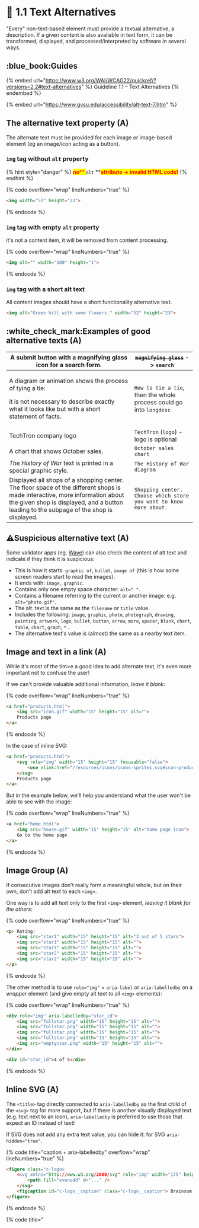 # 🔡 1.1 Text Alternatives

"Every" non-text-based element must provide a textual alternative, a description. If a given content is also available in text form, it can be transformed, displayed, and processed/interpreted by software in several ways.

## :blue\_book:Guides

{% embed url="https://www.w3.org/WAI/WCAG22/quickref/?versions=2.2#text-alternatives" %}
Guideline 1.1 – Text Alternatives
{% endembed %}

{% embed url="https://www.gvsu.edu/accessibility/alt-text-7.htm" %}

## **The alternative text property (A)**

The alternate text must be provided for each image or image-based element (eg an image/icon acting as a button).

### `img` tag without `alt` property

{% hint style="danger" %}
<mark style="color:red;">**no**</mark><mark style="color:red;">** **</mark><mark style="color:red;">**`alt`**</mark><mark style="color:red;">** **</mark><mark style="color:red;">**attribute -> invalid HTML code!**</mark>
{% endhint %}

{% code overflow="wrap" lineNumbers="true" %}
```html
<img width="52" height="23">
```
{% endcode %}

### `img` tag with empty `alt` property

it's not a content item, it will be removed from content processing.

{% code overflow="wrap" lineNumbers="true" %}
```html
<img alt="" width="100" height="1">
```
{% endcode %}

### `img` tag with a short alt text

All content images should have a short functionality alternative text.

```html
<img alt="Green hill with some flowers." width="52" height="23">
```

## :white\_check\_mark:Examples of good alternative texts (A)

| A submit button with a magnifying glass icon for a search form.                                                                                                                                                         | ~~`magnifying glass`~~ -> `search`                                  |
| ----------------------------------------------------------------------------------------------------------------------------------------------------------------------------------------------------------------------- | ------------------------------------------------------------------- |
| <p></p><p>A diagram or animation shows the process of tying a tie:</p><p>it is not necessary to describe exactly what it looks like but with a short statement of facts.</p>                                            | `How to tie a tie`, then the whole process could go into `longdesc` |
| TechTron company logo                                                                                                                                                                                                   | `TechTron` (`logo`) - logo is optional                              |
| A chart that shows October sales.                                                                                                                                                                                       | `October sales chart`                                               |
| _The History of War_ text is printed in a special graphic style.                                                                                                                                                        | `The History of War diagram`                                        |
| Displayed all shops of a shopping center. The floor space of the different shops is made interactive, more information about the given shop is displayed, and a button leading to the subpage of the shop is displayed. | `Shopping center. Choose which store you want to know more about.`  |

## :warning:Suspicious alternative text (A)

Some validator apps (eg. [Wave](https://wave.webaim.org)) can also check the content of alt text and indicate if they think it is suspicious:

* This is how it starts: `graphic of`, `bullet`, `image of` (this is how some screen readers start to read the images).
* It ends with: `image,` `graphic`.
* Contains only one empty space character: `alt=" "`.
* Contains a filename referring to the current or another image: e.g. `alt="photo.gif"`.
* The alt. text is the same as the `filename` or `title` value.
* Includes the following: `image`, `graphic`, `photo`, `photograph`, `drawing`, `painting`, `artwork`, `logo`, `bullet`, `button`, `arrow`, `more`, `spacer`, `blank`, `chart`, `table`, `chart`, `graph`, `*` .
* The alternative text's value is (almost) the same as a nearby text item.

## Image and text in a link (A)

While it's most of the tim>e a good idea to add alternate text, it's even more important not to confuse the user!

If we can't provide valuable additional information, _leave it blank_:

{% code overflow="wrap" lineNumbers="true" %}
```html
<a href="products.html">
    <img src="icon.gif" width="15" height="15" alt="">
    Products page
</a>
```
{% endcode %}

In the case of inline SVG:

```html
<a href="products.html">
    <svg role="img" width="15" height="15" focusable="false">
        <use xlink:href="/resources/icons/icons-sprites.svg#icon-product"> </use>
    </svg>
    Products page
</a>
```

But in the example below, we'll help you understand what the user won't be able to see with the image:

{% code overflow="wrap" lineNumbers="true" %}
```html
<a href="home.html">
    <img src="house.gif" width="15" height="15" alt="home page icon">
    Go to the home page
</a>
```
{% endcode %}

## Image Group (A)

If consecutive images don't really form a meaningful whole, but on their own, don't add alt text to each `<img>`.

One way is to add alt text only to the first `<img>` element, _leaving it blank for the others_:

{% code overflow="wrap" lineNumbers="true" %}
```html
<p> Rating:
    <img src="star1" width="15" height="15" alt="3 out of 5 stars">
    <img src="star1" width="15" height="15" alt="">
    <img src="star1" width="15" height="15" alt="">
    <img src="star2" width="15" height="15" alt="">
    <img src="star2" width="15" height="15" alt="">
</p>
```
{% endcode %}

The other method is to use `role="img"` + `aria-label` or `aria-labelledby` on a _wrapper_ element (and give empty alt text to all `<img>` elements):

{% code overflow="wrap" lineNumbers="true" %}
```html
<div role="img" aria-labelledby="star_id">
    <img src="fullstar.png" width="15" height="15" alt="">
    <img src="fullstar.png" width="15" height="15" alt="">
    <img src="fullstar.png" width="15" height="15" alt="">
    <img src="fullstar.png" width="15" height="15" alt="">
    <img src="emptystar.png" width="15" height="15" alt="">
</div>

<div id="star_id">4 of 5</div>
```
{% endcode %}

## Inline SVG (A)&#x20;

The `<title>` tag directly connected to `aria-labelledby` as the first child of the `<svg>` tag for more support, but if there is another visually displayed text (e.g. text next to an icon), `aria-labelledby` is preferred to use those that expect an ID instead of text!

If SVG does not add any extra text value, you can hide it: for SVG `aria-hidden="true"`.

{% code title="caption + aria-labelledby" overflow="wrap" lineNumbers="true" %}
```html
<figure class="c-logo>
    <svg xmlns="http://www.w3.org/2000/svg" role="img" width="175" height="31" viewBox="0 0 175 31" aria-labelledby="c-logo__caption" >
        <path fill="ovenodd" d="..." />
    </svg>
    <figcaption id="c-logo__caption" class="c-logo__caption"> Brainsum logo</figcaption>
</figure>
```
{% endcode %}

{% code title="<title> property" overflow="wrap" lineNumbers="true" %}
```html
<svg role="img" width="15" height="15" aria-labelledby="icon-redirect-69" class="c-icon c-button__icon">
    <title id="icon-redirect-69">The link will open in a new tab/window!</title>
    <use xlink:href="/resources/icons/icons-sprites.svg#icon-redirect"> </use>
</svg>
```
{% endcode %}

### :blue\_book:Guides

{% embed url="https://developer.mozilla.org/en-US/docs/Web/SVG/Element/title" %}
`<title>` element
{% endembed %}

{% embed url="https://developer.mozilla.org/en-US/docs/Web/Accessibility/ARIA/Attributes/aria-labelledby" %}
`aria-labelledby` property
{% endembed %}

{% embed url="https://css-tricks.com/accessible-svgs/" %}
More examples for SVG alt texts
{% endembed %}

## Longdesc (A)

The `longdesc` attribute could contain a link to a longer description.

W3C recommends but MDN marked it as deprecated.

Write only short, concise text in alt. text, if you need a longer description, `longdesc` was invented for this, in which we can place a link. ([Firefox](https://www.mozilla.org/firefox), [JAWS](https://www.freedomscientific.com/products/software/jaws/), [NVDA](https://www.nvaccess.org) partially supported)

{% code title="Point to a separate page" overflow="wrap" lineNumbers="true" %}
```html
<p>
    <img src="chart.gif" width="360" height="240" alt="a complex chart" longdesc="chartdesc.html">
</p>
```
{% endcode %}

{% code title="On the same page" overflow="wrap" lineNumbers="true" %}
```html
<img longdesc="thispage.html#desc" width="360" height="240" alt="Line graph of the number of subscribers" src="http://www.company/images/graph.png">

<div id="desc">
    <h3>Long Description: Line graph of the number of subscribers</h3>
    <p>Long description ends.</p>
<div>
```
{% endcode %}

### :blue\_book:Guides

{% embed url="https://developer.mozilla.org/en-US/docs/Web/API/HTMLImageElement/longDesc" %}
`longdesc` property
{% endembed %}

## Filename

SEO assisted technologies

## Aria-describedby

The `aria-describedby` property could contain an ID of the element with a longer description (can only contain an element containing a string)

{% hint style="info" %}
**Note:** The `aria-describedby` attributed is not designed to reference descriptions on an external resource (like [longdesc](1.1-text-alternatives.md#longdesc)). As its value is one or a space-separated list of more than one `id`, it must reference elements in the same DOM document.
{% endhint %}

{% code overflow="wrap" lineNumbers="true" %}
```html
<img src="products-toys-truck.jpg" width="500" height="300" alt="trash" aria-describedby="product-image-desc">

<p id="product-image-desc">A plastic truck toy width driver, rotatable wheels, and movable crane.</p>
```
{% endcode %}

### :blue\_book:Guides

{% embed url="https://developer.mozilla.org/en-US/docs/Web/Accessibility/ARIA/Attributes/aria-describedby" %}
aria-describedby property
{% endembed %}

## Aria-details

It's like the see also-relation, the related item IDs can be specified

not for further description but for additional information (e.g. related image)

{% hint style="info" %}
**Note:** `aria-details` has no impact on the accessible description.

Unlike `aria-describedby`, elements referenced by `aria-details` are not used in accessible descriptions and are not turned into a plain string when presented to assistive technology users.&#x20;

The elements that are referenced by `aria-details` should be visible to all users. `aria-details` informs users that otherwise might not be able to scan a screen and discern quickly that the explanatory content is available.
{% endhint %}

### :blue\_book:Guides

{% embed url="https://developer.mozilla.org/en-US/docs/Web/Accessibility/ARIA/Attributes/aria-details" %}
